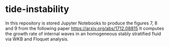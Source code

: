 # tide-instability
In this repository is stored Jupyter Notebooks to produce the figures 7, 8 and 9 from the following paper
https://arxiv.org/abs/1712.08815
It computes the growth rate of internal waves in an homogeneous stably stratified fluid via WKB and Floquet analysis. 
